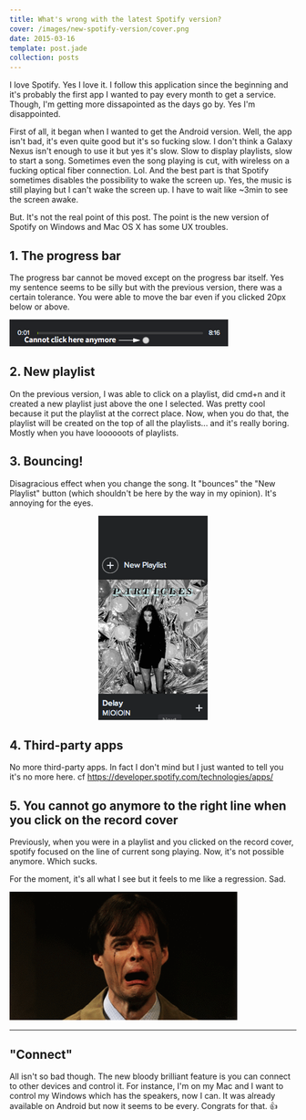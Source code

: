 ```yaml
---
title: What's wrong with the latest Spotify version?
cover: /images/new-spotify-version/cover.png
date: 2015-03-16
template: post.jade
collection: posts
---
```


I love Spotify. Yes I love it. I follow this application since the beginning and it's probably the first app I wanted to pay every month to get a service. Though, I'm getting more dissapointed as the days go by. Yes I'm disappointed.

First of all, it began when I wanted to get the Android version. Well, the app isn't bad, it's even quite good but it's so fucking slow. I don't think a Galaxy Nexus isn't enough to use it but yes it's slow. Slow to display playlists, slow to start a song. Sometimes even the song playing is cut, with wireless on a fucking optical fiber connection. Lol. And the best part is that Spotify sometimes disables the possibility to wake the screen up. Yes, the music is still playing but I can't wake the screen up. I have to wait like ~3min to see the screen awake.

But. It's not the real point of this post. The point is the new version of Spotify on Windows and Mac OS X has some UX troubles.

## 1. The progress bar

The progress bar cannot be moved except on the progress bar itself. Yes my sentence seems to be silly but with the previous version, there was a certain tolerance. You were able to move the bar even if you clicked 20px below or above.

![](/images/new-spotify-version/click-no-more.png)

## 2. New playlist

On the previous version, I was able to click on a playlist, did cmd+n and it created a new playlist just above the one I selected. Was pretty cool because it put the playlist at the correct place.
Now, when you do that, the playlist will be created on the top of all the playlists... and it's really boring. Mostly when you have loooooots of playlists.

## 3. Bouncing!

Disagracious effect when you change the song. It "bounces" the "New Playlist" button (which shouldn't be here by the way in my opinion). It's annoying for the eyes.

<div style="text-align: center;">
  <img src="/images/new-spotify-version/disgracious.gif" style="width: auto; height: auto; display: inline;">
</div>

## 4. Third-party apps

No more third-party apps. In fact I don't mind but I just wanted to tell you it's no more here. cf https://developer.spotify.com/technologies/apps/

## 5. You cannot go anymore to the right line when you click on the record cover

Previously, when you were in a playlist and you clicked on the record cover, spotify focused on the line of current song playing. Now, it's not possible anymore. Which sucks.

For the moment, it's all what I see but it feels to me like a regression. Sad.

![](/images/new-spotify-version/sad.gif)

---

## "Connect"

All isn't so bad though. The new bloody brilliant feature is you can connect to other devices and control it. For instance, I'm on my Mac and I want to control my Windows which has the speakers, now I can. It was already available on Android but now it seems to be every. Congrats for that. 👍
